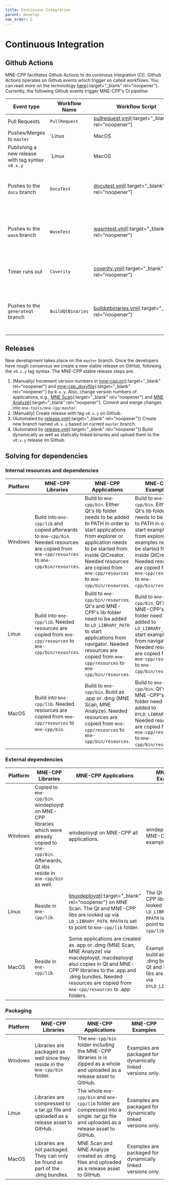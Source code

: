 ```yaml
---
title: Continuous Integration
parent: Develop
nav_order: 2
---
```

# Continuous Integration

## Github Actions

MNE-CPP facilitates Github Actions to do continous integration (CI). Github Actions operates on Github events which trigger so called workflows. You can read more on the terminology [here](https://help.github.com/en/actions/reference){:target="_blank" rel="noopener"}. Currently, the following Github events trigger MNE-CPP's CI pipeline:

| Event type | Workflow Name | Workflow Script | Effect |
| ---------- | ------------- | --------------- | ------ |
| Pull Requests | `PullRequest` | [pullrequest.yml](https://github.com/mne-tools/mne-cpp/blob/master/.github/workflows/pullrequest.yml){:target="_blank" rel="noopener"} | Triggers checks to run on the PR code.| 
| Pushes/Merges to `master` | `Linux|MacOS|Win|WASM` | [release.yml](https://github.com/mne-tools/mne-cpp/blob/master/.github/workflows/release.yml){:target="_blank" rel="noopener"} | Triggers the Development Release binaries to be updated with the most recently pushed changes. This workflow basically follows the idea of nightly builds. |
| Publishing a new release with tag syntax `v0.x.y` | `Linux|MacOS|Win|WASM` | [release.yml](https://github.com/mne-tools/mne-cpp/blob/master/.github/workflows/release.yml){:target="_blank" rel="noopener"} | Triggers stable release processing described in more detail below. |
| Pushes to the `docu` branch | `DocuTest` | [docutest.yml](https://github.com/mne-tools/mne-cpp/blob/master/.github/workflows/docutest.yml){:target="_blank" rel="noopener"} | Creates a new version of the documentation website and makes them accessible via the repository's `gh-pages` branch. |
| Pushes to the `wasm` branch | `WasmTest` | [wasmtest.yml](https://github.com/mne-tools/mne-cpp/blob/master/.github/workflows/wasmtest.yml){:target="_blank" rel="noopener"} | Creates new versions of the WebAssembly capable MNE-CPP applications and makes them accessible via the repository's `gh-pages` branch. |
| Timer runs out | `Coverity` | [coverity.yml](https://github.com/mne-tools/mne-cpp/blob/master/.github/workflows/coverity.yml){:target="_blank" rel="noopener"} | Triggers every two days to run [Coverity](https://scan.coverity.com/projects/mne-tools-mne-cpp){:target="_blank" rel="noopener"} static code analysis tools. |
| Pushes to the `generateqt` branch | `BuildQtBinaries` | [buildqtbinaries.yml](https://github.com/mne-tools/mne-cpp/blob/master/.github/workflows/buildqtbinaries.yml){:target="_blank" rel="noopener"} | Triggers builds of all needed Qt versions and makes them accesible as [artifacts via the Github Actions interface](https://help.github.com/en/actions/configuring-and-managing-workflows/persisting-workflow-data-using-artifacts){:target="_blank" rel="noopener"}. |  

## Releases

New development takes place on the `master` branch. Once the developers have rough consensus we create a new stable release on GitHub, following the `v0.x.y` tag syntax. The MNE-CPP stable release steps are:

1. (Manually) Increment version numbers in [mne-cpp.pri](https://github.com/mne-tools/mne-cpp/blob/master/mne-cpp.pri){:target="_blank" rel="noopener"} and [mne-cpp_doxyfile](https://github.com/mne-tools/mne-cpp/blob/master/doc/doxygen/mne-cpp_doxyfile){:target="_blank" rel="noopener"} by `0.x.y`. Also, change version numbers of applications, e.g., [MNE Scan](https://github.com/mne-tools/mne-cpp/blob/master/applications/mne_scan/mne_scan/info.h){:target="_blank" rel="noopener"} and [MNE Analyze](https://github.com/mne-tools/mne-cpp/blob/master/applications/mne_analyze/mne_analyze/info.h){:target="_blank" rel="noopener"}. Commit and merge changes into `mne-tools/mne-cpp:master`.
2. (Manually) Create release with tag `v0.x.y` on Github. 
2. (Automated by [release.yml](https://github.com/mne-tools/mne-cpp/blob/master/.github/workflows/release.yml){:target="_blank" rel="noopener"}) Create new branch named `v0.x.y` based on current `master` branch.
3. (Automated by [release.yml](https://github.com/mne-tools/mne-cpp/blob/master/.github/workflows/release.yml){:target="_blank" rel="noopener"}) Build dynamically as well as statically linked binaries and upload them to the `v0.x.y` release on Github.

## Solving for dependencies

### Internal resources and dependencies

|Platform                     |MNE-CPP Libraries                       |MNE-CPP Applications                   |MNE-CPP Examples                  |
| --------------------------- | -------------------------------------- | ------------------------------------- | -------------------------------- |
|Windows |Build into `mne-cpp/lib` and copied afterwards to `mne-cpp/bin`. Needed resources are copied from `mne-cpp/resources` to `mne-cpp/bin/resources`. | Build to `mne-cpp/bin`. Either Qt's lib folder needs to be added to PATH in order to start applications from explorer or application needs to be started from inside QtCreator. Needed resources are copied from `mne-cpp/resources` to `mne-cpp/bin/resources`. | Build to ``mne-cpp/bin``. Either Qt's lib folder needs to be added to PATH in order to start examples from explorer or examples needs to be started from inside QtCreator. Needed resources are copied from `mne-cpp/resources` to `mne-cpp/bin/resources`. |
|Linux |Build into `mne-cpp/lib`. Needed resources are copied from `mne-cpp/resources` to `mne-cpp/bin/resources`. | Build to `mne-cpp/bin/resources`. Qt's and MNE-CPP's lib folder need to be added to `LD_LIBRARY_PATH` to start applications from navigator. Needed resources are copied from `mne-cpp/resources` to `mne-cpp/bin/resources`. |Build to `mne-cpp/bin`. Qt's and MNE-CPP's lib folder need to be added to `LD_LIBRARY_PATH` to start examples from navigator. Needed resources are copied from `mne-cpp/resources` to `mne-cpp/bin/resources`. |
|MacOS |Build into `mne-cpp/lib`. Needed resources are copied from `mne-cpp/resources` to `mne-cpp/bin`. | Build to `mne-cpp/bin`. Build as .app or .dmg (MNE Scan, MNE Analyze). Needed resources are copied from `mne-cpp/resources` to `mne-cpp/bin/resources`. | Build to `mne-cpp/bin`. Qt's and MNE-CPP's lib folder need to be added to `DYLD_LIBRARY_PATH`. Needed resources are copied from `mne-cpp/resources` to `mne-cpp/bin/resources`. |

### External dependencies

|Platform                     |MNE-CPP Libraries                       |MNE-CPP Applications                   |MNE-CPP Examples                  |
| --------------------------- | -------------------------------------- | ------------------------------------- | -------------------------------- |
|Windows |Copied to `mne-cpp/bin`. windeployqt on MNE-CPP libraries which were already copied to `mne-cpp/bin`. Afterwards, Qt libs reside in `mne-cpp/bin` as well. | windeployqt on MNE-CPP all applications. | windeployqt on MNE-CPP all examples. |
|Linux |Reside in `mne-cpp/lib`. |[linuxdeployqt](https://github.com/probonopd/linuxdeployqt){:target="_blank" rel="noopener"} on MNE Scan. The Qt and MNE-CPP libs are looked up via `LD_LIBRARY_PATH`. `RPATH` is set to point to `mne-cpp/lib` folder. | The Qt and MNE-CPP libs are looked up via `LD_LIBRARY_PATH`. `RPATH` is set to point to `mne-cpp/lib` folder. |
|MacOS |Reside in `mne-cpp/lib`. |Some applications are created as .app or .dmg (MNE Scan, MNE Analyze) via macdeployqt. macdeployqt also copies in Qt and MNE-CPP libraries to the .app and .dmg bundles. Needed resources are copied from `mne-cpp/resources` to .app folders. | Examples are not build as .app or .dmg bundles. The Qt and MNE-CPP libs are looked up via `DYLD_LIBRARY_PATH`. |

### Packaging

|Platform                     |MNE-CPP Libraries                       |MNE-CPP Applications                   |MNE-CPP Examples                  |
| --------------------------- | -------------------------------------- | ------------------------------------- | -------------------------------- |
|Windows |Libraries are packaged as well since they reside in the `mne-cpp/bin` folder. |The `mne-cpp/bin` folder including the MNE-CPP libraries is is zipped as a whole and uploaded as a release asset to GitHub. | Examples are packaged for dynamically linked versions only. |
|Linux |Libraries are compressed to a tar.gz file and uploaded as a release asset to GitHub.. |The whole `mne-cpp/bin` and `mne-cpp/lib` folder are compressed into a single .tar.gz file and uploaded as a release asset to GitHub. |Examples are packaged for dynamically linked versions only. |
|MacOS |Libraries are not packaged. They can only be found as part of the .dmg bundles. |MNE Scan and MNE Analyze created as .dmg files and uploaded as a release asset to GitHub. |Examples are packaged for dynamically linked versions only. |
